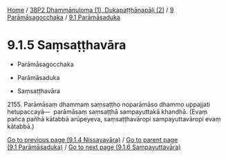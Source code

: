 
[Home](/) / [38P2 Dhammānuloma (1), Dukapaṭṭhānapāḷi (2)](../../../38P2.md) / [9 Parāmāsagocchaka](../../9.md) / [9.1 Parāmāsaduka](../9.1.md)

# 9.1.5 Saṃsaṭṭhavāra

* Parāmāsagocchaka

* Parāmāsaduka

* Saṃsaṭṭhavāra

2155\. Parāmāsaṃ dhammaṃ saṃsaṭṭho noparāmāso dhammo uppajjati hetupaccayā—  parāmāsaṃ saṃsaṭṭhā sampayuttakā khandhā. (Evaṃ pañca pañhā kātabbā arūpeyeva, saṃsaṭṭhavāropi sampayuttavāropi evaṃ kātabbā.)

[Go to previous page (9.1.4 Nissayavāra)](9.1.4.md) / [Go to parent page (9.1 Parāmāsaduka)](../9.1.md) / [Go to next page (9.1.6 Sampayuttavāra)](9.1.6.md)



